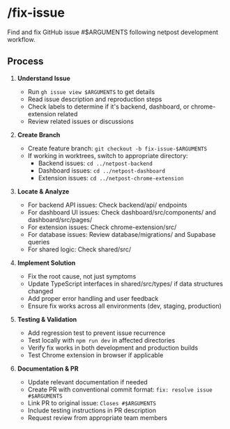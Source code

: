 # /fix-issue
Find and fix GitHub issue #$ARGUMENTS following netpost development workflow.

## Process
1. **Understand Issue**
   - Run `gh issue view $ARGUMENTS` to get details
   - Read issue description and reproduction steps
   - Check labels to determine if it's backend, dashboard, or chrome-extension related
   - Review related issues or discussions

2. **Create Branch**
   - Create feature branch: `git checkout -b fix-issue-$ARGUMENTS`
   - If working in worktrees, switch to appropriate directory:
     - Backend issues: `cd ../netpost-backend`
     - Dashboard issues: `cd ../netpost-dashboard` 
     - Extension issues: `cd ../netpost-chrome-extension`

3. **Locate & Analyze**
   - For backend API issues: Check backend/api/ endpoints
   - For dashboard UI issues: Check dashboard/src/components/ and dashboard/src/pages/
   - For extension issues: Check chrome-extension/src/
   - For database issues: Review database/migrations/ and Supabase queries
   - For shared logic: Check shared/src/

4. **Implement Solution**
   - Fix the root cause, not just symptoms
   - Update TypeScript interfaces in shared/src/types/ if data structures changed
   - Add proper error handling and user feedback
   - Ensure fix works across all environments (dev, staging, production)

5. **Testing & Validation**
   - Add regression test to prevent issue recurrence
   - Test locally with `npm run dev` in affected directories
   - Verify fix works in both development and production builds
   - Test Chrome extension in browser if applicable

6. **Documentation & PR**
   - Update relevant documentation if needed
   - Create PR with conventional commit format: `fix: resolve issue #$ARGUMENTS`
   - Link PR to original issue: `Closes #$ARGUMENTS`
   - Include testing instructions in PR description
   - Request review from appropriate team members